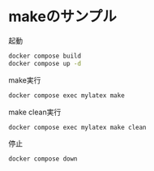 # makeのサンプル

起動

```bash
docker compose build
docker compose up -d
```

make実行

```bash
docker compose exec mylatex make
```

make clean実行

```bash
docker compose exec mylatex make clean
```

停止

```bash
docker compose down
```
